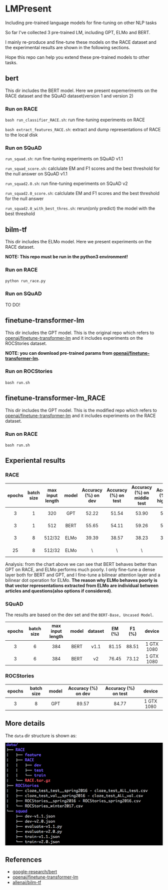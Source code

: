 # LMPresent

Including pre-trained language models for fine-tuning on other NLP tasks

So far I've collected 3 pre-trained LM, including GPT, ELMo and BERT.

I mainly re-produce and fine-tune these models on the RACE dataset and the experimental results are shown in the following sections.

Hope this repo can help you extend these pre-trained models to other tasks.

## bert

This dir includes the BERT model. Here we present expemeriments on the RACE dataset and the SQuAD dataset(version 1 and version 2)

### Run on RACE

`bash run_classifier_RACE.sh`: run fine-tuning experiments on RACE

`bash extract_features_RACE.sh`: extract and dump representations of RACE to the local disk

### Run on SQuAD

`run_squad.sh`: run fine-tuning experiments on SQuAD v1.1

`run_squad_score.sh`: calclulate EM and F1 scores and the best threshold for the null answer on SQuAD v1.1

`run_squad2.0.sh`: run fine-tuning experiments on SQuAD v2

`run_squad2.0_score.sh`: calclulate EM and F1 scores and the best threshold for the null answer

`run_squad2.0_with_best_thres.sh`: rerun(only predict) the model with the best threshold

## bilm-tf

This dir includes the ELMo model. Here we present experiments on the RACE dataset.

**NOTE: This repo must be run in the python3 environment!**


### Run on RACE

`python run_race.py`

### Run on SQuAD

TO DO!

## finetune-transformer-lm

This dir includes the GPT model. This is the original repo which refers to [openai/finetune-transformer-lm](https://github.com/openai/finetune-transformer-lm) and it includes experiments on the ROCStories dataset.

**NOTE: you can download pre-trained params from [openai/finetune-transformer-lm](https://github.com/openai/finetune-transformer-lm).**

### Run on ROCStories

`bash run.sh`

## finetune-transformer-lm_RACE

This dir includes the GPT model. This is the modified repo which refers to [openai/finetune-transformer-lm](https://github.com/openai/finetune-transformer-lm) and it includes experiments on the RACE dataset.

### Run on RACE

`bash run.sh`

## Experiental results

### RACE

| epochs | batch size | max input length |  model | Accuracy (%) on dev | Accuracy (%) on test |Accuracy (%) on middle test |Accuracy (%) on high test | device |
| :--------: |:------:|:------:|:------:|:------:|:------:|:------:|:------:|:------:|
| 3   | 1 | 320| GPT | 52.22  | 51.54 | 53.90 | 50.57 | 1 GTX 1080 |
| 3   | 1 | 512| BERT | 55.65  | 54.11 | 59.26 | 52.00 | 1 GTX 1080 |
| 3   | 8 | 512/32 | ELMo | 39.39  | 38.57 | 38.23 | 39.02 | 1 GTX 1080 |
| 25   | 8 | 512/32 | ELMo | \  | \ | \ | \ | 1 GTX 1080 |

Analysis: from the chart above we can see that BERT behaves better than GPT on RACE, and ELMo performs much poorly. I only fine-tune a dense layer both for BERT and GPT, and I fine-tune a bilinear attention layer and a bilinear dot operation for ELMo. **The reason why ELMo behaves poorly is that vector representations extracted from ELMo are individual between articles and questions(also options if considered)**.

### SQuAD

The results are based on the dev set and the `BERT-Base, Uncased Model`.

| epochs | batch size | max input length |  model | dataset|EM (%) | F1 (%) | device |
| :--------: |:------:|:------:|:------:|:------:|:------:|:------:|:------:|
| 3 | 6 | 384| BERT | v1.1 | 81.15  | 88.51 | 1 GTX 1080 |
| 3 | 6 | 384| BERT | v2 | 76.45  | 73.12 | 1 GTX 1080 |

### ROCStories

| epochs | batch size |  model | Accuracy (%) on dev  |Accuracy (%) on test | device |
| :--------: |:------:|:------:|:------:|:------:|:------:|
| 3 | 8 | GPT | 89.57 | 84.77 | 1 GTX 1080 |

## More details

The `data` dir structure is shown as:

![](figures/data_dir.png)

## References

* [google-research/bert](https://github.com/google-research/bert)
* [openai/finetune-transformer-lm](https://github.com/openai/finetune-transformer-lm)
* [allenai/bilm-tf](https://github.com/allenai/bilm-tf)

